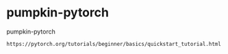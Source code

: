 # pumpkin-pytorch
pumpkin-pytorch

```
https://pytorch.org/tutorials/beginner/basics/quickstart_tutorial.html
```